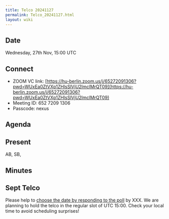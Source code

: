```yaml
---
title: Telco 20241127
permalink: Telco_20241127.html
layout: wiki
---
```


Date
----

Wednesday, 27th Nov, 15:00 UTC


Connect
-------
* ZOOM VC link: [https://hu-berlin.zoom.us/j/65272091306?pwd=WUxEa0ZtVXp1ZHlsSlVjU2lmclMrQT09](https://hu-berlin.zoom.us/j/65272091306?pwd=WUxEa0ZtVXp1ZHlsSlVjU2lmclMrQT09)
* Meeting ID: 652 7209 1306
* Passcode: nexus

Agenda
------


Present
-------
AB, SB, 

Minutes
-------


Sept Telco
--------------

Please help to [choose the date by responding to the poll]() by XXX. We are planning to hold the telco in the regular slot of UTC 15:00. Check your local time to avoid scheduling surprises!
